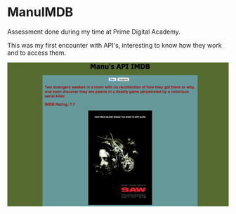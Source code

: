 # ManuIMDB

Assessment done during my time at Prime Digital Academy.

This was my first encounter with API's, interesting  to know how they work and to access them.

<img src = "https://github.com/TheManuGarcia/ManuIMDB/blob/master/screenshot.png"/>
